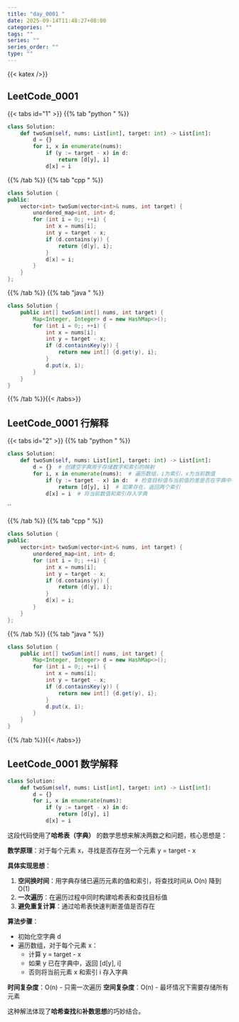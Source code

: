 ```yaml
---
title: "day_0001 "
date: 2025-09-14T11:48:27+08:00
categories: ""
tags: ""
series: ""
series_order: ""
type: ""
---
```


{{< katex />}}


## LeetCode_0001 

{{< tabs id="1" >}}
{{% tab "python " %}}

```python 
class Solution:
    def twoSum(self, nums: List[int], target: int) -> List[int]:
        d = {}
        for i, x in enumerate(nums):
            if (y := target - x) in d:
                return [d[y], i]
            d[x] = i 
```

{{% /tab %}}
{{% tab "cpp " %}}

```cpp 
class Solution {
public:
    vector<int> twoSum(vector<int>& nums, int target) {
        unordered_map<int, int> d;
        for (int i = 0;; ++i) {
            int x = nums[i];
            int y = target - x;
            if (d.contains(y)) {
                return {d[y], i};
            }
            d[x] = i;
        }
    }
}; 
```

{{% /tab %}}
{{% tab "java " %}}

```java 
class Solution {
    public int[] twoSum(int[] nums, int target) {
        Map<Integer, Integer> d = new HashMap<>();
        for (int i = 0;; ++i) {
            int x = nums[i];
            int y = target - x;
            if (d.containsKey(y)) {
                return new int[] {d.get(y), i};
            }
            d.put(x, i);
        }
    }
} 
```

{{% /tab %}}{{< /tabs>}}

## LeetCode_0001  行解释

{{< tabs id="2" >}}
{{% tab "python " %}}


```python 
class Solution:
    def twoSum(self, nums: List[int], target: int) -> List[int]:
        d = {}  # 创建空字典用于存储数字和索引的映射
        for i, x in enumerate(nums):  # 遍历数组，i为索引，x为当前数值
            if (y := target - x) in d:  # 检查目标值与当前值的差是否在字典中
                return [d[y], i]  # 如果存在，返回两个索引
            d[x] = i  # 将当前数值和索引存入字典
```
``

{{% /tab %}}
{{% tab "cpp " %}}

```cpp 
class Solution {
public:
    vector<int> twoSum(vector<int>& nums, int target) {
        unordered_map<int, int> d;
        for (int i = 0;; ++i) {
            int x = nums[i];
            int y = target - x;
            if (d.contains(y)) {
                return {d[y], i};
            }
            d[x] = i;
        }
    }
}; 
```

{{% /tab %}}
{{% tab "java " %}}

```java 
class Solution {
    public int[] twoSum(int[] nums, int target) {
        Map<Integer, Integer> d = new HashMap<>();
        for (int i = 0;; ++i) {
            int x = nums[i];
            int y = target - x;
            if (d.containsKey(y)) {
                return new int[] {d.get(y), i};
            }
            d.put(x, i);
        }
    }
} 
```

{{% /tab %}}{{< /tabs>}}

## LeetCode_0001  数学解释

```python 
class Solution:
    def twoSum(self, nums: List[int], target: int) -> List[int]:
        d = {}
        for i, x in enumerate(nums):
            if (y := target - x) in d:
                return [d[y], i]
            d[x] = i 
```


这段代码使用了**哈希表（字典）** 的数学思想来解决两数之和问题，核心思想是：

**数学原理**：对于每个元素 x，寻找是否存在另一个元素 y = target - x

**具体实现思想**：
1. **空间换时间**：用字典存储已遍历元素的值和索引，将查找时间从 O(n) 降到 O(1)
2. **一次遍历**：在遍历过程中同时构建哈希表和查找目标值
3. **避免重复计算**：通过哈希表快速判断差值是否存在

**算法步骤**：
- 初始化空字典 d
- 遍历数组，对于每个元素 x：
  - 计算 y = target - x
  - 如果 y 已在字典中，返回 [d[y], i]
  - 否则将当前元素 x 和索引 i 存入字典

**时间复杂度**：O(n) - 只需一次遍历
**空间复杂度**：O(n) - 最坏情况下需要存储所有元素

这种解法体现了**哈希查找**和**补数思想**的巧妙结合。

